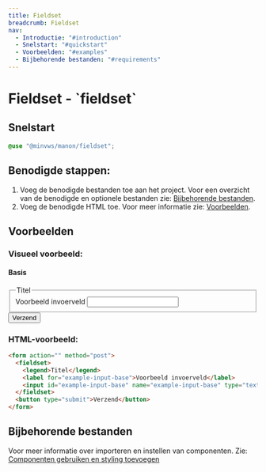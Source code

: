```yaml
---
title: Fieldset
breadcrumb: Fieldset
nav:
  - Introductie: "#introduction"
  - Snelstart: "#quickstart"
  - Voorbeelden: "#examples"
  - Bijbehorende bestanden: "#requirements"
---
```


<h1 id="introduction">Fieldset - `fieldset`</h1>

<h2 id="quickstart">Snelstart</h2>

```scss
@use "@minvws/manon/fieldset";
```

## Benodigde stappen:

1.  Voeg de benodigde bestanden toe aan het project. Voor een overzicht van de
    benodigde en optionele bestanden zie:
    [Bijbehorende bestanden](#requirements).
2.  Voeg de benodigde HTML toe. Voor meer informatie zie:
    [Voorbeelden](#examples).

<h2 id="examples">Voorbeelden</h2>

### Visueel voorbeeld:

#### Basis

<form action="" method="post">
  <fieldset>
    <legend>Titel</legend>
    <label for="example-input-base">Voorbeeld invoerveld</label>
    <input id="example-input-base" name="example-input-base" type="text" />
  </fieldset>
  <button type="submit">Verzend</button>
</form>

### HTML-voorbeeld:

```html
<form action="" method="post">
  <fieldset>
    <legend>Titel</legend>
    <label for="example-input-base">Voorbeeld invoerveld</label>
    <input id="example-input-base" name="example-input-base" type="text" />
  </fieldset>
  <button type="submit">Verzend</button>
</form>
```

<h2 id="requirements">Bijbehorende bestanden</h2>

Voor meer informatie over importeren en instellen van componenten. Zie:
[Componenten gebruiken en styling toevoegen](/documentation/import-styling)
